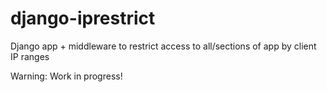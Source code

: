 django-iprestrict
=================

Django app + middleware to restrict access to all/sections of app by client IP ranges

Warning: Work in progress!
